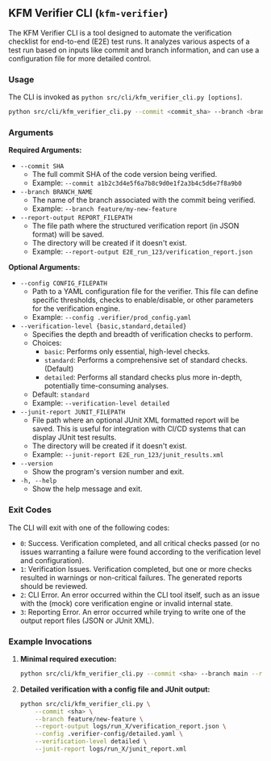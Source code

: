 ## KFM Verifier CLI (`kfm-verifier`)

The KFM Verifier CLI is a tool designed to automate the verification checklist for end-to-end (E2E) test runs. It analyzes various aspects of a test run based on inputs like commit and branch information, and can use a configuration file for more detailed control.

### Usage

The CLI is invoked as `python src/cli/kfm_verifier_cli.py [options]`.

```bash
python src/cli/kfm_verifier_cli.py --commit <commit_sha> --branch <branch_name> --report-output <path_to_report.json> [other_options]
```

### Arguments

**Required Arguments:**

*   `--commit SHA`
    *   The full commit SHA of the code version being verified.
    *   Example: `--commit a1b2c3d4e5f6a7b8c9d0e1f2a3b4c5d6e7f8a9b0`
*   `--branch BRANCH_NAME`
    *   The name of the branch associated with the commit being verified.
    *   Example: `--branch feature/my-new-feature`
*   `--report-output REPORT_FILEPATH`
    *   The file path where the structured verification report (in JSON format) will be saved.
    *   The directory will be created if it doesn't exist.
    *   Example: `--report-output E2E_run_123/verification_report.json`

**Optional Arguments:**

*   `--config CONFIG_FILEPATH`
    *   Path to a YAML configuration file for the verifier. This file can define specific thresholds, checks to enable/disable, or other parameters for the verification engine.
    *   Example: `--config .verifier/prod_config.yaml`
*   `--verification-level {basic,standard,detailed}`
    *   Specifies the depth and breadth of verification checks to perform.
    *   Choices:
        *   `basic`: Performs only essential, high-level checks.
        *   `standard`: Performs a comprehensive set of standard checks. (Default)
        *   `detailed`: Performs all standard checks plus more in-depth, potentially time-consuming analyses.
    *   Default: `standard`
    *   Example: `--verification-level detailed`
*   `--junit-report JUNIT_FILEPATH`
    *   File path where an optional JUnit XML formatted report will be saved. This is useful for integration with CI/CD systems that can display JUnit test results.
    *   The directory will be created if it doesn't exist.
    *   Example: `--junit-report E2E_run_123/junit_results.xml`
*   `--version`
    *   Show the program's version number and exit.
*   `-h, --help`
    *   Show the help message and exit.

### Exit Codes

The CLI will exit with one of the following codes:

*   `0`: Success. Verification completed, and all critical checks passed (or no issues warranting a failure were found according to the verification level and configuration).
*   `1`: Verification Issues. Verification completed, but one or more checks resulted in warnings or non-critical failures. The generated reports should be reviewed.
*   `2`: CLI Error. An error occurred within the CLI tool itself, such as an issue with the (mock) core verification engine or invalid internal state.
*   `3`: Reporting Error. An error occurred while trying to write one of the output report files (JSON or JUnit XML).

### Example Invocations

1.  **Minimal required execution:**
    ```bash
    python src/cli/kfm_verifier_cli.py --commit <sha> --branch main --report-output report.json
    ```

2.  **Detailed verification with a config file and JUnit output:**
    ```bash
    python src/cli/kfm_verifier_cli.py \
        --commit <sha> \
        --branch feature/new-feature \
        --report-output logs/run_X/verification_report.json \
        --config .verifier-config/detailed.yaml \
        --verification-level detailed \
        --junit-report logs/run_X/junit_report.xml
    ``` 